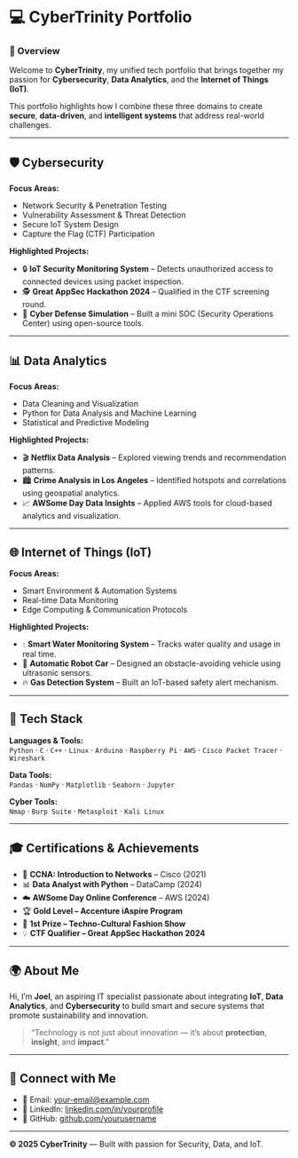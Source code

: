 # 💻 CyberTrinity Portfolio

### 🚀 Overview
Welcome to **CyberTrinity**, my unified tech portfolio that brings together my passion for **Cybersecurity**, **Data Analytics**, and the **Internet of Things (IoT)**.

This portfolio highlights how I combine these three domains to create **secure**, **data-driven**, and **intelligent systems** that address real-world challenges.

---

## 🛡️ Cybersecurity
**Focus Areas:**
- Network Security & Penetration Testing  
- Vulnerability Assessment & Threat Detection  
- Secure IoT System Design  
- Capture the Flag (CTF) Participation  

**Highlighted Projects:**
- 🔒 **IoT Security Monitoring System** – Detects unauthorized access to connected devices using packet inspection.  
- 🕵️ **Great AppSec Hackathon 2024** – Qualified in the CTF screening round.  
- 🧠 **Cyber Defense Simulation** – Built a mini SOC (Security Operations Center) using open-source tools.  

---

## 📊 Data Analytics
**Focus Areas:**
- Data Cleaning and Visualization  
- Python for Data Analysis and Machine Learning  
- Statistical and Predictive Modeling  

**Highlighted Projects:**
- 🎬 **Netflix Data Analysis** – Explored viewing trends and recommendation patterns.  
- 🏙️ **Crime Analysis in Los Angeles** – Identified hotspots and correlations using geospatial analytics.  
- 📈 **AWSome Day Data Insights** – Applied AWS tools for cloud-based analytics and visualization.  

---

## 🌐 Internet of Things (IoT)
**Focus Areas:**
- Smart Environment & Automation Systems  
- Real-time Data Monitoring  
- Edge Computing & Communication Protocols  

**Highlighted Projects:**
- 💧 **Smart Water Monitoring System** – Tracks water quality and usage in real time.  
- 🤖 **Automatic Robot Car** – Designed an obstacle-avoiding vehicle using ultrasonic sensors.  
- 🔥 **Gas Detection System** – Built an IoT-based safety alert mechanism.  

---

## 🧩 Tech Stack
**Languages & Tools:**  
`Python` · `C` · `C++` · `Linux` · `Arduino` · `Raspberry Pi` · `AWS` · `Cisco Packet Tracer` · `Wireshark`  

**Data Tools:**  
`Pandas` · `NumPy` · `Matplotlib` · `Seaborn` · `Jupyter`  

**Cyber Tools:**  
`Nmap` · `Burp Suite` · `Metasploit` · `Kali Linux`  

---

## 🎓 Certifications & Achievements
- 🧠 **CCNA: Introduction to Networks** – Cisco (2021)  
- 📊 **Data Analyst with Python** – DataCamp (2024)  
- ☁️ **AWSome Day Online Conference** – AWS (2024)  
- 🏆 **Gold Level – Accenture iAspire Program**  
- 🥇 **1st Prize – Techno-Cultural Fashion Show**  
- 💡 **CTF Qualifier – Great AppSec Hackathon 2024**  

---

## 🌍 About Me
Hi, I’m **Joel**, an aspiring IT specialist passionate about integrating **IoT**, **Data Analytics**, and **Cybersecurity** to build smart and secure systems that promote sustainability and innovation.

> “Technology is not just about innovation — it’s about **protection**, **insight**, and **impact**.”

---

## 🔗 Connect with Me
- 📧 Email: [your-email@example.com](mailto:your-email@example.com)  
- 💼 LinkedIn: [linkedin.com/in/yourprofile](#)  
- 🧠 GitHub: [github.com/yourusername](#)  

---

**© 2025 CyberTrinity** — Built with passion for Security, Data, and IoT.
